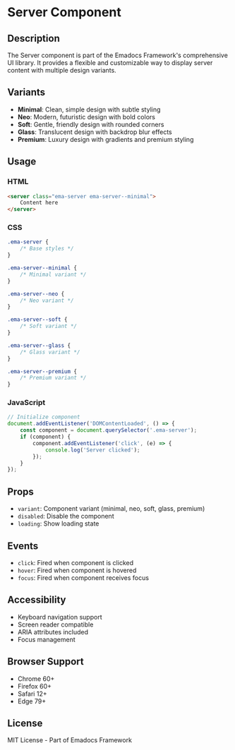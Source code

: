 # Server Component

## Description
The Server component is part of the Emadocs Framework's comprehensive UI library. It provides a flexible and customizable way to display server content with multiple design variants.

## Variants
- **Minimal**: Clean, simple design with subtle styling
- **Neo**: Modern, futuristic design with bold colors
- **Soft**: Gentle, friendly design with rounded corners
- **Glass**: Translucent design with backdrop blur effects
- **Premium**: Luxury design with gradients and premium styling

## Usage

### HTML
```html
<server class="ema-server ema-server--minimal">
    Content here
</server>
```

### CSS
```css
.ema-server {
    /* Base styles */
}

.ema-server--minimal {
    /* Minimal variant */
}

.ema-server--neo {
    /* Neo variant */
}

.ema-server--soft {
    /* Soft variant */
}

.ema-server--glass {
    /* Glass variant */
}

.ema-server--premium {
    /* Premium variant */
}
```

### JavaScript
```javascript
// Initialize component
document.addEventListener('DOMContentLoaded', () => {
    const component = document.querySelector('.ema-server');
    if (component) {
        component.addEventListener('click', (e) => {
            console.log('Server clicked');
        });
    }
});
```

## Props
- `variant`: Component variant (minimal, neo, soft, glass, premium)
- `disabled`: Disable the component
- `loading`: Show loading state

## Events
- `click`: Fired when component is clicked
- `hover`: Fired when component is hovered
- `focus`: Fired when component receives focus

## Accessibility
- Keyboard navigation support
- Screen reader compatible
- ARIA attributes included
- Focus management

## Browser Support
- Chrome 60+
- Firefox 60+
- Safari 12+
- Edge 79+

## License
MIT License - Part of Emadocs Framework

